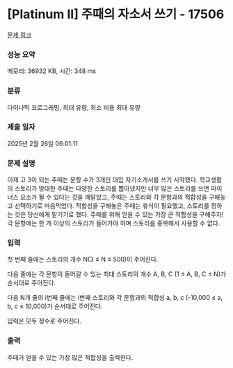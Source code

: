 # [Platinum II] 주때의 자소서 쓰기 - 17506 

[문제 링크](https://www.acmicpc.net/problem/17506) 

### 성능 요약

메모리: 36932 KB, 시간: 348 ms

### 분류

다이나믹 프로그래밍, 최대 유량, 최소 비용 최대 유량

### 제출 일자

2025년 2월 26일 06:01:11

### 문제 설명

<p>이제 고 3이 되는 주때는 문항 수가 3개인 대입 자기소개서를 쓰기 시작했다. 학교생활의 스토리가 방대한 주때는 다양한 스토리를 뽑아냈지만 너무 많은 스토리를 쓰면 마이너스 요소가 될 수 있다는 것을 깨달았고, 주때는 스토리와 각 문항과의 적합성을 구해놓고 선택하기로 마음먹었다. 적합성을 구해놓은 주때는 휴식이 필요했고, 스토리를 정하는 것은 당신에게 맡기기로 했다. 주때를 위해 얻을 수 있는 가장 큰 적합성을 구해주자! 각 문항에는 한 개 이상의 스토리가 들어가야 하며 스토리를 중복해서 사용할 수 없다.</p>

### 입력 

 <p>첫 번째 줄에는 스토리의 개수 N(3 ≤ N ≤ 500)이 주어진다.</p>

<p>다음 줄에는 각 문항의 들어갈 수 있는 최대 스토리의 개수 A, B, C (1 ≤ A, B, C ≤ N)가 순서대로 주어진다.</p>

<p>다음 N개 줄의 i번째 줄에는 i번째 스토리와 각 문항과의 적합성 a, b, c (-10,000 ≤ a, b, c ≤ 10,000)가 순서대로 주어진다.</p>

<p>입력은 모두 정수로 주어진다.</p>

### 출력 

 <p>주때가 얻을 수 있는 가장 많은 적합성을 출력한다.</p>

